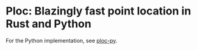 # Ploc: Blazingly fast point location in Rust and Python

For the Python implementation, see [ploc-py](https://github.com/bluthej/ploc-py).
